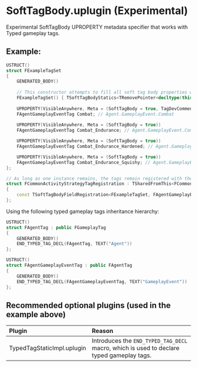 # SoftTagBody.uplugin (Experimental)
Experimental SoftTagBody UPROPERTY metadata specifier that works with Typed gameplay tags.

## Example:
```cpp
USTRUCT()
struct FExampleTagSet
{
	GENERATED_BODY()
	
	// This constructor attempts to fill all soft tag body properties with its corresponding tag value.
	FExampleTagSet() { TSoftTagBodyStatics<TRemovePointer<decltype(this)>::Type>::InitFields<FAgentGameplayEventTag>(this); }
	
	UPROPERTY(VisibleAnywhere, Meta = (SoftTagBody = true, TagDevComment = "Tag dev comment that's used when this property gets registered as native gameplay tag. "))
	FAgentGameplayEventTag Combat; // Agent.GameplayEvent.Combat
	
	UPROPERTY(VisibleAnywhere, Meta = (SoftTagBody = true))
	FAgentGameplayEventTag Combat_Endurance; // Agent.GameplayEvent.Combat.Endurance

	UPROPERTY(VisibleAnywhere, Meta = (SoftTagBody = true))
	FAgentGameplayEventTag Combat_Endurance_Hardened; // Agent.GameplayEvent.Combat.Hardened

	UPROPERTY(VisibleAnywhere, Meta = (SoftTagBody = true))
	FAgentGameplayEventTag Combat_Endurance_Squishy; // Agent.GameplayEvent.Combat.Squishy
};

// As long as one instance remains, the tags remain registered with the gameplay tags module.
struct FCommonActivityStrategyTagRegistration : TSharedFromThis<FCommonActivityStrategyTagRegistration>
{
	const TSoftTagBodyFieldRegistration<FExampleTagSet, FAgentGameplayEventTag> Registration;
};
```

Using the following typed gameplay tags inheritance hierarchy:

```cpp
USTRUCT()
struct FAgentTag : public FGameplayTag
{
	GENERATED_BODY()
	END_TYPED_TAG_DECL(FAgentTag, TEXT("Agent"))
};

USTRUCT()
struct FAgentGameplayEventTag : public FAgentTag
{
	GENERATED_BODY()
	END_TYPED_TAG_DECL(FAgentGameplayEventTag, TEXT("GameplayEvent"))
};
```
## Recommended optional plugins (used in the example above)
| Plugin | Reason |
| :----- | :----- |
| TypedTagStaticImpl.uplugin | Introduces the `END_TYPED_TAG_DECL` macro, which is used to declare typed gameplay tags. |
